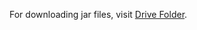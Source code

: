 For downloading jar files, visit [Drive Folder](https://drive.google.com/drive/folders/1U2Qu460GEi4MAcZJDBLqv3rXdi2Mvlby?usp=drive_link).
